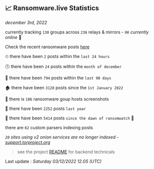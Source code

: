 
## 📈 Ransomware.live Statistics
_december 3rd, 2022_

currently tracking `130` groups across `236` relays & mirrors - _`96` currently online_ 📡

Check the recent ransomware posts [here](https://www.ransomware.live/#/recentposts)


⏲ there have been `2` posts within the `last 24 hours`

🕓 there have been `24` posts within the `month of december`

📅 there have been `794` posts within the `last 90 days`

🏚 there have been `3128` posts since the `1st January 2022`

📸 there is `106` ransomware goup hosts screenshots

🚀 there have been `2252` posts `last year`

🦕 there have been `5414` posts `since the dawn of ransomwatch` 🐣

there are `62` custom parsers indexing posts

_`20` sites using v2 onion services are no longer indexed - [support.torproject.org](https://support.torproject.org/onionservices/v2-deprecation/)_

> see the project [README](https://github.com/jmousqueton/ransomwatch#readme) for backend technicals



Last update : _Saturday 03/12/2022 12.05 (UTC)_

